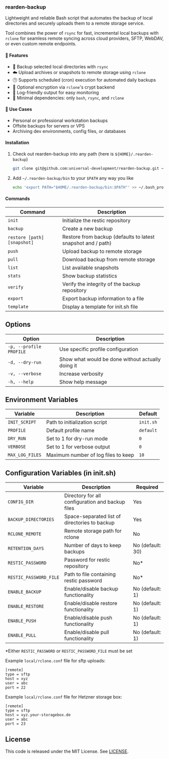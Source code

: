 ### rearden-backup

Lightweight and reliable Bash script that automates the backup of local directories and securely
uploads them to a remote storage service.

Tool combines the power of `rsync` for fast, incremental local backups with `rclone` for seamless remote syncing across
cloud providers, SFTP, WebDAV, or even custom remote endpoints.

#### 🔧 Features

- 📁 Backup selected local directories with `rsync`
- ☁️ Upload archives or snapshots to remote storage using `rclone`
- 🕒 Supports scheduled (cron) execution for automated daily backups
- 🔐 Optional encryption via `rclone`'s crypt backend
- 🧾 Log-friendly output for easy monitoring
- 🧰 Minimal dependencies: only `bash`, `rsync`, and `rclone`

#### 💼 Use Cases

- Personal or professional workstation backups
- Offsite backups for servers or VPS
- Archiving dev environments, config files, or databases

#### Installation

1. Check out rearden-backup into any path (here is `${HOME}/.rearden-backup`)

   ```bash
   git clone git@github.com:universal-development/rearden-backup.git ~/.rearden-backup
   ```

2. Add `~/.rearden-backup/bin` to your `$PATH` any way you like

   ```bash
   echo 'export PATH="$HOME/.rearden-backup/bin:$PATH"' >> ~/.bash_profile

#### Commands

| Command                     | Description                                                  |
|-----------------------------|--------------------------------------------------------------|
| `init`                      | Initialize the restic repository                             |
| `backup`                    | Create a new backup                                          |
| `restore [path] [snapshot]` | Restore from backup (defaults to latest snapshot and / path) |
| `push`                      | Upload backup to remote storage                              |
| `pull`                      | Download backup from remote storage                          |
| `list`                      | List available snapshots                                     |
| `stats`                     | Show backup statistics                                       |
| `verify`                    | Verify the integrity of the backup repository                |
| `export`                    | Export backup information to a file                          |
| `template`                  | Display a template for init.sh file                          |

## Options

| Option                  | Description                                       |
|-------------------------|---------------------------------------------------|
| `-p, --profile PROFILE` | Use specific profile configuration                |
| `-d, --dry-run`         | Show what would be done without actually doing it |
| `-v, --verbose`         | Increase verbosity                                |
| `-h, --help`            | Show help message                                 |

## Environment Variables

| Variable        | Description                         | Default   |
|-----------------|-------------------------------------|-----------|
| `INIT_SCRIPT`   | Path to initialization script       | `init.sh` |
| `PROFILE`       | Default profile name                | `default` |
| `DRY_RUN`       | Set to 1 for dry-run mode           | `0`       |
| `VERBOSE`       | Set to 1 for verbose output         | `0`       |
| `MAX_LOG_FILES` | Maximum number of log files to keep | `10`      |

## Configuration Variables (in init.sh)

| Variable               | Description                                      | Required         |
|------------------------|--------------------------------------------------|------------------|
| `CONFIG_DIR`           | Directory for all configuration and backup files | Yes              |
| `BACKUP_DIRECTORIES`   | Space-separated list of directories to backup    | Yes              |
| `RCLONE_REMOTE`        | Remote storage path for rclone                   | No               |
| `RETENTION_DAYS`       | Number of days to keep backups                   | No (default: 30) |
| `RESTIC_PASSWORD`      | Password for restic repository                   | No*              |
| `RESTIC_PASSWORD_FILE` | Path to file containing restic password          | No*              |
| `ENABLE_BACKUP`        | Enable/disable backup functionality              | No (default: 1)  |
| `ENABLE_RESTORE`       | Enable/disable restore functionality             | No (default: 1)  |
| `ENABLE_PUSH`          | Enable/disable push functionality                | No (default: 1)  |
| `ENABLE_PULL`          | Enable/disable pull functionality                | No (default: 1)  |

*Either `RESTIC_PASSWORD` or `RESTIC_PASSWORD_FILE` must be set


Example `local/rclone.conf` file for sftp uploads:

```
[remote]
type = sftp
host = xyz
user = abc
port = 22
```

Example `local/rclone.conf` file for Hetzner storage box:
```
[remote]
type = sftp
host = xyz.your-storagebox.de
user = abc
port = 23
```

## License

This code is released under the MIT License. See [LICENSE](LICENSE).

